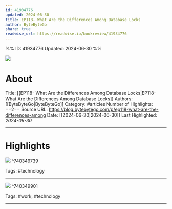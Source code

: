 ```yaml
---
id: 41934776
updated: 2024-06-30
title: EP118- What Are the Differences Among Database Locks
author: ByteByteGo
share: true
readwise_url: https://readwise.io/bookreview/41934776
---
```


%%
ID: 41934776
Updated: 2024-06-30
%%

![]( https://substackcdn.com/image/fetch/f_auto,q_auto:good,fl_progressive:steep/https%3A%2F%2Fsubstack-post-media.s3.amazonaws.com%2Fpublic%2Fimages%2F42c5f5c6-b7d8-46ac-895f-06edd3d7fb7a_1280x1664.gif)

# About
Title: [[EP118- What Are the Differences Among Database Locks|EP118- What Are the Differences Among Database Locks]]
Authors: [[ByteByteGo|ByteByteGo]]
Category: #articles
Number of Highlights: ==2==
Source URL: https://blog.bytebytego.com/p/ep118-what-are-the-differences-among
Date: [[2024-06-30|2024-06-30]]
Last Highlighted: *2024-06-30*

---

# Highlights

![](https://substackcdn.com/image/fetch/w_1456,c_limit,f_auto,q_auto:good,fl_lossy/https%3A%2F%2Fsubstack-post-media.s3.amazonaws.com%2Fpublic%2Fimages%2F42c5f5c6-b7d8-46ac-895f-06edd3d7fb7a_1280x1664.gif) ^740349739

Tags: #technology

---
![](https://substackcdn.com/image/fetch/w_1456,c_limit,f_auto,q_auto:good,fl_lossy/https%3A%2F%2Fsubstack-post-media.s3.amazonaws.com%2Fpublic%2Fimages%2F1ec91193-f890-4942-bb23-21f706d9524a_1306x1536.gif) ^740349901

Tags: #work, #technology

---